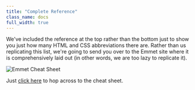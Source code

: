 ```yaml
---
title: "Complete Reference"
class_name: docs
full_width: true
---
```


We've included the reference at the top rather than the bottom just to show you just how many HTML and CSS abbreviations there are. Rather than us replicating this list, we're going to send you over to the Emmet site where it is comprehensively laid out (in other words, we are too lazy to replicate it).

![Emmet Cheat Sheet](docs/emmet-ref.png)

Just [click here](http://docs.emmet.io/cheat-sheet/) to hop across to the cheat sheet.



